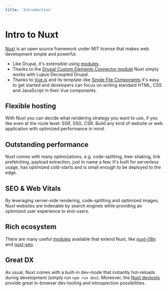 ```yaml
---
title: 'Introduction'
---
```


# Intro to Nuxt

 [Nuxt](https://nuxt.com) is an open source framework under MIT license that makes web development simple and powerful.

 * Like Drupal, it's extensible using [modules](https://nuxt.com/modules).
 * Thanks to the [Drupal Custom Elements Connector module](https://github.com/drunomics/nuxtjs-drupal-ce) Nuxt simply works with Lupus Decoupled Drupal.
 * Thanks to [Vue.js](https://vuejs.org) and its template-like [Single File Components](https://v3.vuejs.org/guide/scaling-up/sfc.html) it's easy to get started and developers can focus on writing standard HTML, CSS and JavaScript in their Vue components.

## Flexible hosting

With Nuxt you can decide what rendering strategy you want to use, if you like even at the route level: SSR, SSG, CSR. Build any kind of website or web application with optimized performance in mind.

## Outstanding performance

Nuxt comes with many optimizations, e.g. code-splitting, tree-shaking, link prefetching, payload extraction, just to name a few. It's built for serverless usage, has optimized cold-starts and is small enough to be deployed to the edge.

## SEO & Web Vitals

By leveraging server-side rendering, code-splitting and optimized images, Nuxt websites are indexable by search engines while providing an optimized user experience to end-users.

## Rich ecosystem

There are many useful [modules](https://nuxt.com/modules) available that extend Nuxt, like [nuxt-i18n](https://nuxt.com/modules/i18n) and [nuxt-seo](https://nuxt.com/modules/seo).

## Great DX

As usual, Nuxt comes with a built-in dev-mode that instantly hot-reloads during development (simply run `npm run dev`). Moreover, the [Nuxt devtools](https://nuxt.com/modules/devtools) provide great in-browser dev-tooling and introspection possibilities.
